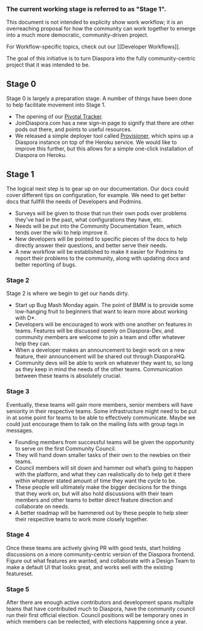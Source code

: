 ### The current working stage is referred to as "Stage 1". 

This document is not intended to explicity show work workflow; it is an overreaching proposal for how the community can work together to emerge into a much more democratic, community-driven project. 

For Workflow-specific topics, check out our [[Developer Workflows]].

The goal of this initiative is to turn Diaspora into the fully community-centric project that it was intended to be.

## Stage 0

Stage 0 is largely a preparation stage. A number of things have been done to help facilitate movement into Stage 1.

* The opening of our [Pivotal Tracker](https://www.pivotaltracker.com/projects/61641).
* JoinDiaspora.com has a new sign-in page to signify that there are other pods out there, and points to useful resources.
* We released a simple deployer tool called [Provisioner](https://github.com/diaspora/diaspora_provisioner), which spins up a Diaspora instance on top of the Heroku service. We would like to improve this further, but this allows for a simple one-click installation of Diaspora on Heroku.

## Stage 1

The logical next step is to gear up on our documentation. Our docs could cover different tips on configuration, for example. We need to get better docs that fullfill the needs of Developers and Podmins.

* Surveys will be given to those that run their own pods over problems they've had in the past, what configurations they have, etc.
* Needs will be put into the Community Documentation Team, which tends over the wiki to help improve it.
* New developers will be pointed to specific pieces of the docs to help directly answer their questions, and better serve their needs.
* A new workflow will be established to make it easier for Podmins to report their problems to the community, along with updating docs and better reporting of bugs.

### Stage 2

Stage 2 is where we begin to get our hands dirty.

* Start up Bug Mash Monday again. The point of BMM is to provide some low-hanging fruit to beginners that want to learn more about working with D*.
* Developers will be encouraged to work with one another on features in teams. Features will be discussed openly on Diaspora-Dev, and community members are welcome to join a team and offer whatever help they can.
* When a developer makes an announcement to begin work on a new feature, their announcement will be shared out through DiasporaHQ. 
* Community devs will be able to work on whatever they want to, so long as they keep in mind the needs of the other teams. Communication between these teams is absolutely crucial.

### Stage 3

Eventually, these teams will gain more members, senior members will have seniority in their respective teams. Some infrastructure might need to be put in at some point for teams to be able to effectively communicate. Maybe we could just encourage them to talk on the mailing lists with group tags in messages.

* Founding members from successful teams will be given the opportunity to serve on the first Community Council. 
* They will hand down smaller tasks of their own to the newbies on their teams.
* Council members will sit down and hammer out what’s going to happen with the platform, and what they can realistically do to help get it there within whatever stated amount of time they want the cycle to be. 
* These people will ultimately make the bigger decisions for the things that they work on, but will also hold discussions with their team members and other teams to better direct feature direction and collaborate on needs.
* A better roadmap will be hammered out by these people to help steer their respective teams to work more closely together.

### Stage 4

Once these teams are actively giving PR with good tests, start holding discussions on a more community-centric version of the Diaspora frontend. Figure out what features are wanted, and collaborate with a Design Team to make a default UI that looks great, and works well with the existing featureset.

### Stage 5

After there are enough active contributors and development spans multiple teams that have contributed much to Diaspora, have the community council run their first official election. Council positions will be temporary ones in which members can be reelected, with elections happening once a year.